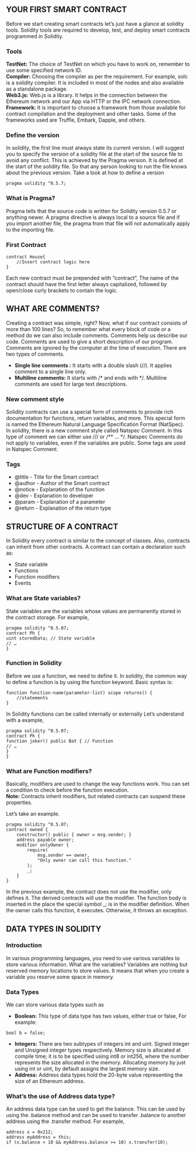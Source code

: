 ## **YOUR FIRST SMART CONTRACT**
Before we start creating smart contracts let’s just have a glance at solidity tools.
Solidity tools are required to develop, test, and deploy smart contracts programmed in Solidity.
### **Tools**
**TestNet:** The choice of TestNet on which you have to work on, remember to use some specified network ID.  
**Compiler:** Choosing the compiler as per the requirement. For example, solc is a solidity compiler. It is included in most of the nodes and also available as a standalone package.  
**Web3.js:** Web.js is a library. It helps in the connection between the Ethereum network and our App via HTTP or the IPC network connection.  
**Framework:** It is important to choose a framework from those available for contract compilation and the deployment and other tasks. Some of the frameworks used are Truffle, Embark, Dapple, and others.
### **Define the version**
In solidity, the first line must always state its current version.
I will suggest you to specify the version of a solidity file at the start of the source file to avoid any conflict.
This is achieved by the Pragma version. It is defined at the start of the solidity file.
So that any person looking to run the file knows about the previous version.
Take a look at how to define a version
```
pragma solidity ^0.5.7;
```
### **What is Pragma?**
Pragma tells that the source code is written for Solidity version 0.5.7 or anything newer.
A pragma directive is always local to a source file and if you import another file, the pragma from that file will not automatically apply to the importing file.
### **First Contract**
```
contract House{ 	
	//Insert contract logic here 
}
```
Each new contract must be prepended with “contract”,
The name of the contract should have the first letter always capitalized, followed by open/close curly brackets to contain the logic.
## **WHAT ARE COMMENTS?**
Creating a contract was simple, right?
Now, what if our contract consists of more than 100 lines?
So, to remember what every block of code or a method do we can also include comments. Comments help us describe our code.
Comments are used to give a short description of our program.
Comments are ignored by the computer at the time of execution.
There are two types of comments.
* **Single line comments :** It starts with a double slash (//). It applies comment to a single line only.
* **Multiline comments:** It starts with /* and ends with */. Multiline comments are used for large text descriptions.
### **New comment style**
Solidity contracts can use a special form of comments to provide rich documentation for functions, return variables, and more.
This special form is named the Ethereum Natural Language Specification Format (NatSpec).
In solidity, there is a new comment style called Natspec Comment.
In this type of comment we can either use /// or /** … */. Natspec Comments do not apply to variables, even if the variables are public.
Some tags are used in Natspec Comment.
### **Tags**
* @title - Title for the Smart contract
* @author - Author of the Smart contract
* @notice - Explanation of the function
* @dev - Explanation to developer
* @param - Explanation of a parameter
* @return - Explanation of the return type
## **STRUCTURE OF A CONTRACT**
In Solidity every contract is similar to the concept of classes.
Also, contracts can inherit from other contracts.
A contract can contain a declaration such as:
* State variable
* Functions
* Function modifiers
* Events
### **What are State variables?**
State variables are the variables whose values are permanently stored in the contract storage.
For example,
```
pragma solidity ^0.5.07; 
contract Ph { 
uint storedData; // State variable 
// … 
}
```
### **Function in Solidity**
Before we use a function, we need to define it.
In solidity, the common way to define a function is by using the function keyword.
Basic syntax is:
```
function function-name(parameter-list) scope returns() {    
	//statements 
}
```
In Solidity functions can be called internally or externally
Let’s understand with a example,
```
pragma solidity ^0.5.07; 
contract Ph {  
function joker() public Bat { // Function  
// …  
} 
}
```
### **What are Function modifiers?**
Basically, modifiers are used to change the way functions work.
You can set a condition to check before the function execution.  
**Note:** Contracts inherit modifiers, but related contracts can suspend these properties.  

Let’s take an example.
```
pragma solidity ^0.5.07; 
contract owned {     
	constructor() public { owner = msg.sender; }     
	address payable owner;     
	modifier onlyOwner {         
		require(             
			msg.sender == owner,             
			"Only owner can call this function."         
		);         
		_;     
	} 
}
```
In the previous example, the contract does not use the modifier, only defines it.
The derived contracts will use the modifier.
The function body is inserted in the place the special symbol _; is in the modifier definition.
When the owner calls this function, it executes. Otherwise, it throws an exception.
## **DATA TYPES IN SOLIDITY**
### **Introduction**
In various programming languages, you need to use various variables to store various information.
What are the variables?
Variables are nothing but reserved memory locations to store values.
It means that when you create a variable you reserve some space in memory.
### **Data Types**
We can store various data types such as
* **Boolean:** This type of data type has two values, either true or false,
For example:  
```
bool b = false;
```

* **Integers:** There are two subtypes of integers int and uint.
Signed integer and Unsigned integer types respectively.
Memory size is allocated at compile time; it is to be specified using int8 or int256, where the number represents the size allocated in the memory. Allocating memory by just using int or uint, by default assigns the largest memory size.
* **Address:** Address data types hold the 20-byte value representing the size of an Ethereum address.
### **What’s the use of Address data type?**
An address data type can be used to get the balance.
This can be used by using the .balance method and can be used to transfer .balance to another address using the .transfer method.
For example,
```
address x = 0x212; 
address myAddress = this; 
if (x.balance < 10 && myAddress.balance >= 10) x.transfer(10);
```
